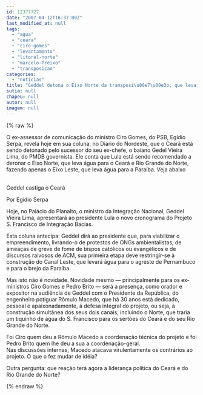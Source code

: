 ```yaml
---
id: 12377727
date: "2007-04-12T16:37:00Z"
last_modified_at: null
tags:
  - "agua"
  - "ceara"
  - "ciro-gomes"
  - "levantamento"
  - "litoral-norte"
  - "marcelo-freixo"
  - "transposicao"
categories:
  - "noticias"
title: "Geddel detona o Eixo Norte da transposi\u00e7\u00e3o, que leva \u00e1gua para o Cear\u00e1 de Ciro Gomes"
sutia: null
chapeu: null
autor: null
imagem: null
---
```

{% raw %}
<p><P>O ex-assessor de comunicação do ministro Ciro Gomes, do PSB, Egídio Serpa, revela hoje em sua coluna, no Diário do Nordeste, que o Ceará está sendo detonado pelo sucessor do seu ex-chefe, o baiano Gedel Vieira Lima, do PMDB governista. Ele conta que Lula está sendo recomendado a deronar o Eixo Norte, que leva água para o Ceará e Rio Grande do Norte, fazendo apenas o Eixo Leste, que leva água para a Paraíba. Veja abaixo</P></p>
<p><P><BR>Geddel castiga o Ceará</P></p>
<p><P>Por Egídio Serpa</P></p>
<p><P>Hoje, no Palácio do Planalto, o ministro da Integração Nacional, Geddel Vieira Lima, apresentará ao presidente Lula o novo cronograma do Projeto S. Francisco de Integração Bacias. </P></p>
<p><P>Esta coluna antecipa: Geddel dirá ao presidente que, para viabilizar o empreendimento, livrando-o de protestos de ONGs ambientalistas, de ameaças de greve de fome de bispos católicos ou evangélicos e de discursos raivosos de ACM, sua primeira etapa deve restringir-se à construção do Canal Leste, que levará água para o agreste de Pernambuco e para o brejo da Paraíba. </P></p>
<p><P>Mas isto não é novidade. Novidade mesmo — principalmente para os ex-ministros Ciro Gomes e Pedro Brito — será a presença, como orador e expositor na audiência de Geddel com o Presidente da República, do engenheiro potiguar Rômulo Macedo, que há 30 anos está dedicado, pessoal e apaixonadamente, à defesa integral do projeto, ou seja, à construção simultânea dos seus dois canais, incluindo o Norte, que traria um tiquinho de água do S. Francisco para os sertões do Ceará e do seu Rio Grande do Norte. </P></p>
<p><P>Foi Ciro quem deu a Rômulo Macedo a coordenação técnica do projeto e foi Pedro Brito quem lhe deu a sua a coordenação-geral. <BR>Nas discussões internas, Macedo atacava virulentamente os contrários ao projeto. O que o fez mudar de idéia?</P></p>
<p><P>Outra pergunta: que reação terá agora a liderança política do Ceará e do Rio Grande do Norte?<BR></P> </p>
{% endraw %}
